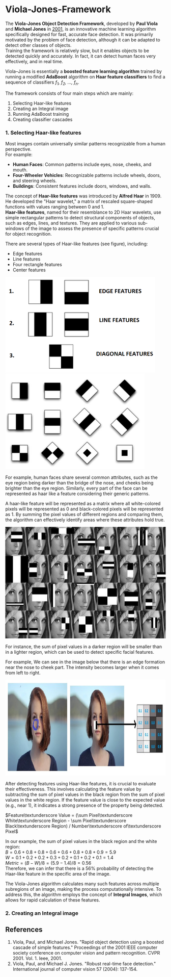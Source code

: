 # Viola-Jones-Framework
<p>The <b>Viola-Jones Object Detection Framework</b>, developed by <b>Paul Viola</b> and <b>Michael Jones</b> in <a href="#ref1">2001</a>, is an innovative machine learning algorithm specifically designed for fast, accurate face detection. It was primarily motivated by the problem of face detection, although it can be adapted to detect other classes of objects. <br> Training the framework is relatively slow, but it enables objects to be detected quickly and accurately. In fact, it can detect human faces very effectively, and in real time.<br></p>

Viola–Jones is essentially a <b>boosted feature learning algorithm</b> trained by running a modified <b>AdaBoost</b> algorithm on <b>Haar feature classifiers</b> to find a sequence of classifiers <i>f<sub>1</sub>, f<sub>2</sub>, ..., f<sub>n</sub></i>.<br>

The framework consists of four main steps which are mainly:
<ol>
  <li>Selecting Haar-like features</li>
  <li>Creating an Integral image</li>
  <li>Running AdaBoost training</li>
  <li>Creating classifier cascades</li>
</ol>
<h3>1. Selecting Haar-like features</h3>
Most images contain universally similar patterns recognizable from a human perspective.<br>
For example:
<ul>
  <li><b>Human Faces</b>: Common patterns include eyes, nose, cheeks, and mouth.</li>
  <li><b>Four-Wheeler Vehicles</b>: Recognizable patterns include wheels, doors, and steering wheels.</li>
  <li><b>Buildings</b>: Consistent features include doors, windows, and walls.</li>
</ul>
The concept of <b>Haar-like features</b> was introduced by <b>Alfred Haar</b> in 1909. He developed the "Haar wavelet," a matrix of rescaled square-shaped functions with values ranging between 0 and 1.<br>
<b>Haar-like features</b>, named for their resemblance to 2D Haar wavelets, use simple rectangular patterns to detect structural components of objects, such as edges, lines, and textures. They are applied to various sub-windows of the image to assess the presence of specific patterns crucial for object recognition.<br>

There are several types of Haar-like features (see figure), including:
<ul>
  <li>Edge features</li>
  <li>Line features</li>
  <li>Four rectangle features</li>
  <li>Center features</li>
</ul>
<img src="images/haar.png" height=300px />
<img src="images/haar.jfif" height=300px />

For example, human faces share several common attributes, such as the eye region being darker than the bridge of the nose, and cheeks being brighter than the eye region. Similarly, every part of the face can be represented as haar like a feature considering their generic patterns.<br>

A haar-like feature will be represented as a matrix where all white-colored pixels will be represented as 0 and black-colored pixels will be represented as 1.
By summing the pixel values of different regions and comparing them, the algorithm can effectively identify areas where these attributes hold true.<br>

<img src="images/faces.jpg" height=350px />

For instance, the sum of pixel values in a darker region will be smaller than in a lighter region, which can be used to detect specific facial features.<br>

For example, We can see in the image below that there is an edge formation near the nose to cheek part. The intensity becomes larger when it comes from left to right.<br>

<img src="images/apply_haar.jfif" height=300px />

After detecting features using Haar-like features, it is crucial to evaluate their effectiveness. This involves calculating the feature value by subtracting the sum of pixel values in the black region from the sum of pixel values in the white region. If the feature value is close to the expected value (e.g., near 1), it indicates a strong presence of the property being detected.<br>

$Feature\textunderscore Value = (\sum Pixel\textunderscore White\textunderscore Region - \sum Pixel\textunderscore Black\textunderscore Region) / Number\textunderscore of\textunderscore Pixel$

In our example, the sum of pixel values in the black region and the white region:<br>
$B = 0.6+0.8+0.8+0.6+0.6+0.8+0.8+0.9=5.9$<br>
$W = 0.1+0.2+0.2+0.3+0.2+0.1+0.2+0.1=1.4$<br>
$Metric = (B - W)/8 = (5.9-1.4)/8 = 0.56$<br>
Therefore, we can infer that there is a 56% probability of detecting the Haar-like feature in the specific area of the image.

The Viola-Jones algorithm calculates many such features across multiple subregions of an image, making the process computationally intensive. To address this, the algorithm employs the concept of <b>Integral Images</b>, which allows for rapid calculation of these features.

<h3>2. Creating an Integral image</h3>
<h2>References</h2>
<ol>
  <li id="ref1">Viola, Paul, and Michael Jones. "Rapid object detection using a boosted cascade of simple features." Proceedings of the 2001 IEEE computer society conference on computer vision and pattern recognition. CVPR 2001. Vol. 1. Ieee, 2001.</li>
  <li id="ref2">Viola, Paul, and Michael J. Jones. "Robust real-time face detection." International journal of computer vision 57 (2004): 137-154.</li>
</ol>
